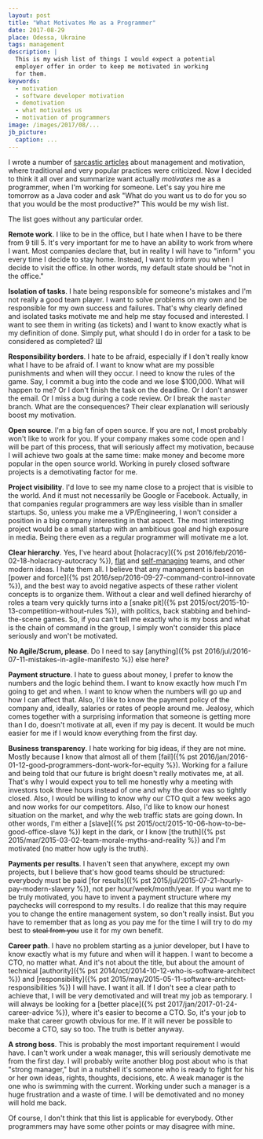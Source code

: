 ```yaml
---
layout: post
title: "What Motivates Me as a Programmer"
date: 2017-08-29
place: Odessa, Ukraine
tags: management
description: |
  This is my wish list of things I would expect a potential
  employer offer in order to keep me motivated in working
  for them.
keywords:
  - motivation
  - software developer motivation
  - demotivation
  - what motivates us
  - motivation of programmers
image: /images/2017/08/...
jb_picture:
  caption: ...
---
```


I wrote a number of [sarcastic articles](tag/sarcasm.html)
about management and motivation, where traditional and very popular
practices were criticized. Now I decided to think it all over
and summarize want actually _motivates_ me as a programmer, when I'm
working for someone. Let's say you hire me tomorrow as a Java coder
and ask "What do you want us to do for you so
that you would be the most productive?" This would be my wish list.

<!--more-->

The list goes without any particular order.

**Remote work**.
I like to be in the office, but I hate when I have to be there from 9 till 5.
It's very important for me to have an ability to work from where
I want. Most companies declare that, but in reality I will have to "inform" you
every time I decide to stay home. Instead, I want to inform
you when I decide to visit the office. In other words, my default state
should be "not in the office."

**Isolation of tasks**.
I hate being responsible for someone's mistakes and I'm not really a good team player.
I want to solve problems on my own and be responsible for my own
success and failures. That's why clearly defined and isolated tasks motivate
me and help me stay focused and interested. I want to see them in writing
(as tickets) and I want to know exactly what is my definition of done.
Simply put, what should I do in order for a task to be considered as
completed? Ш

**Responsibility borders**.
I hate to be afraid, especially if I don't really know what I have to be
afraid of. I want to know what are my possible punishments and when will they
occur. I need to know the rules of the game. Say, I commit a bug into
the code and we lose $100,000. What will happen to me? Or I don't finish the
task on the deadline. Or I don't answer the email. Or I miss a bug during
a code review. Or I break the `master` branch. What are the consequences?
Their clear explanation will seriously boost my motivation.

**Open source**.
I'm a big fan of open source. If you are not, I most probably won't like to
work for you. If your company makes some code open and I will be part of
this process, that will seriously affect my motivation, because I will achieve
two goals at the same time: make money and become more popular in the
open source world. Working in purely closed software projects is a demotivating
factor for me.

**Project visibility**.
I'd love to see my name close to a project that is visible to the world.
And it must not necessarily be Google or Facebook. Actually, in that companies
regular programmers are way less visible than in smaller startups. So, unless
you make me a VP/Engineering, I won't consider a position
in a big company interesting in that aspect. The most interesting project
would be a small startup with an ambitious goal and high exposure in media.
Being there even as a regular programmer will motivate me a lot.

**Clear hierarchy**.
Yes, I've heard about
[holacracy]({% pst 2016/feb/2016-02-18-holacracy-autocracy %}),
[flat](https://en.wikipedia.org/wiki/Flat_organization) and
[self-managing](https://en.wikipedia.org/wiki/Flat_organization#Self-managing_teams) teams, and
other modern ideas. I hate them all. I believe that any management is based
on
[power and force]({% pst 2016/sep/2016-09-27-command-control-innovate %}),
and the best way to avoid negative aspects of these
rather violent concepts is to organize them. Without a clear and well defined
hierarchy of roles a team very quickly turns into a
[snake pit]({% pst 2015/oct/2015-10-13-competition-without-rules %}), with
politics, back stabbing and behind-the-scene games. So, if you can't tell me
exactly who is my boss and what is the chain of command in the group, I
simply won't consider this place seriously and won't be motivated.

**No Agile/Scrum, please**.
Do I need to say
[anything]({% pst 2016/jul/2016-07-11-mistakes-in-agile-manifesto %})
else here?

**Payment structure**.
I hate to guess about money, I prefer to know the numbers and the logic
behind them. I want to know exactly how much I'm going to get and when.
I want to know when the numbers will go up and how I can affect that. Also,
I'd like to know the payment policy of the company and, ideally, salaries
or rates of people around me. Jealosy, which comes together with a
surprising information that someone is getting more than I do, doesn't
motivate at all, even if my pay is decent. It would be much easier for me
if I would know everything from the first day.

**Business transparency**.
I hate working for big ideas, if they are not mine. Mostly because I know
that almost all of them
[fail]({% pst 2016/jan/2016-01-12-good-programmers-dont-work-for-equity %}).
Working for a failure and being told that
our future is bright doesn't really motivates me, at all. That's why I would
expect you to tell me honestly why a meeting with investors took three hours
instead of one and why the door was so tightly closed. Also, I would be
willing to know why our CTO quit a few weeks ago and now works for our
competitors. Also, I'd like to know our honest situation on the market,
and why the web traffic stats are going down. In other words,
I'm either a [slave]({% pst 2015/oct/2015-10-06-how-to-be-good-office-slave %})
kept in the dark, or I know
[the truth]({% pst 2015/mar/2015-03-02-team-morale-myths-and-reality %}) and I'm motivated
(no matter how ugly is the truth).

**Payments per results**.
I haven't seen that anywhere, except my own projects, but I believe that's how
good teams should be structured: everybody must be paid
[for results]({% pst 2015/jul/2015-07-21-hourly-pay-modern-slavery %}),
not per hour/week/month/year. If you want me to be truly motivated, you have to
invent a payment structure where my paychecks will correspond to my results.
I do realize that this may require you to change the entire management
system, so don't really insist. But you have to remember that as long as
you pay me for the time I will try to do my best to <del>steal from you</del> use
it for my own benefit.

**Career path**.
I have no problem starting as a junior developer, but I have to know exactly
what is my future and when will it happen. I want to become a CTO, no matter
what. And it's not about the title, but about the amount of technical
[authority]({% pst 2014/oct/2014-10-12-who-is-software-architect %}) and
[responsibility]({% pst 2015/may/2015-05-11-software-architect-responsibilities %})
I will have. I want it all. If I don't see a clear path to
achieve that, I will be very demotivated and will treat my job as
temporary. I will always be looking for a [better place]({% pst 2017/jan/2017-01-24-career-advice %}),
where it's easier
to become a CTO. So, it's your job to make that career growth obvious for me.
If it will never be possible to become a CTO, say so too. The truth is
better anyway.

**A strong boss**.
This is probably the most important requirement I would have. I can't work
under a weak manager, this will seriously demotivate me from the first day.
I will probably write another blog post about who is that "strong manager,"
but in a nutshell it's someone who is ready to fight for his or her
own ideas, rights, thoughts, decisions, etc. A weak manager is the one who is
swimming with the current. Working under such a manager is a huge
frustration and a waste of time. I will be demotivated and no money will
hold me back.

Of course, I don't think that this list is applicable for everybody. Other programmers
may have some other points or may disagree with mine.

